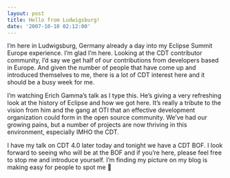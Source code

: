 ```yaml
---
layout: post
title: Hello from Ludwigsburg!
date: '2007-10-10 02:12:00'
---
```



I’m here in Ludwigsburg, Germany already a day into my Eclipse Summit Europe experience. I’m glad I’m here. Looking at the CDT contributor community, I’d say we get half of our contributions from developers based in Europe. And given the number of people that have come up and introduced themselves to me, there is a lot of CDT interest here and it should be a busy week for me.

I’m watching Erich Gamma’s talk as I type this. He’s giving a very refreshing look at the history of Eclipse and how we got here. It’s really a tribute to the vision from him and the gang at OTI that an effective development organization could form in the open source community. We’ve had our growing pains, but a number of projects are now thriving in this environment, especially IMHO the CDT.

I have my talk on CDT 4.0 later today and tonight we have a CDT BOF. I look forward to seeing who will be at the BOF and if you’re here, please feel free to stop me and introduce yourself. I’m finding my picture on my blog is making easy for people to spot me 🙂



